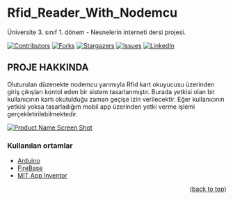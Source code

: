 # Rfid_Reader_With_Nodemcu
Üniversite 3. sınıf 1. dönem - Nesnelerin interneti dersi projesi.

<div id="top"></div>

[![Contributors][contributors-shield]][contributors-url]
[![Forks][forks-shield]][forks-url]
[![Stargazers][stars-shield]][stars-url]
[![Issues][issues-shield]][issues-url]
[![LinkedIn][linkedin-shield]][linkedin-url]


<!-- PROJE HAKKINDA -->
## PROJE HAKKINDA

Oluturulan düzenekte nodemcu yarımıyla Rfid kart okuyucusu üzerinden giriş çıkışları kontol eden bir sistem tasarlanmıştır.
Burada yetkisi olan bir kullanıcının kartı okutulduğu zaman geçişe izin verilecektir.
Eğer kullanıcının yetkisi yoksa tasarladığım mobil app üzerinden yetki verme işlemi gerçekletirilebilmektedir.

[![Product Name Screen Shot][product-screenshot]](https://example.com)


### Kullanılan ortamlar

* [Arduino](https://www.arduino.cc/)
* [FireBase](https://firebase.google.com/)
* [MIT App Inventor](https://appinventor.mit.edu/)


<p align="right">(<a href="#top">back to top</a>)</p>

[contributors-shield]: https://img.shields.io/github/contributors/EnesGelmez/Rfid_Reader_With_Nodemcu.svg?style=for-the-badge
[contributors-url]: https://github.com/EnesGelmez/Rfid_Reader_With_Nodemcu/graphs/contributors
[forks-shield]: https://img.shields.io/github/forks/EnesGelmez/Rfid_Reader_With_Nodemcu.svg?style=for-the-badge
[forks-url]: https://github.com/EnesGelmez/Rfid_Reader_With_Nodemcu/network/members
[stars-shield]: https://img.shields.io/github/stars/EnesGelmez/Rfid_Reader_With_Nodemcu.svg?style=for-the-badge
[stars-url]: https://github.com/EnesGelmez/Rfid_Reader_With_Nodemcu/stargazers
[issues-shield]: https://img.shields.io/github/issues/EnesGelmez/Rfid_Reader_With_Nodemcu.svg?style=for-the-badge
[issues-url]: https://github.com/EnesGelmez/Rfid_Reader_With_Nodemcu/issues
[linkedin-shield]: https://img.shields.io/badge/-LinkedIn-black.svg?style=for-the-badge&logo=linkedin&colorB=555
[linkedin-url]: https://www.linkedin.com/in/enes-gelmez-514397197/
[product-screenshot]: images/1.jpeg
